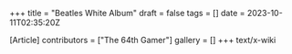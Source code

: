 +++
title = "Beatles White Album"
draft = false
tags = []
date = 2023-10-11T02:35:20Z

[Article]
contributors = ["The 64th Gamer"]
gallery = []
+++
text/x-wiki